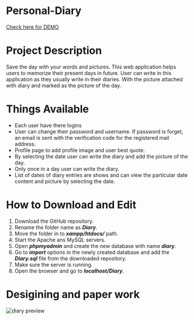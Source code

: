 # Personal-Diary

[Check here for DEMO](https://approvable-effectiv.000webhostapp.com/)

# Project Description
Save the day with your words and pictures.
This web application helps users to memorize their present days in future. User can write in this application as they usually write in their diaries. With the picture attached with diary and marked as the picture of the day.

# Things Available
- Each user have there logins
- User can change their password and username. If password is forget, an email is sent with the verification code for the registered mail address.
- Profile page to add profile image and user best quote.
- By selecting the date user can write the diary and add the picture of the day.
- Only once in a day user can write the diary.
- List of dates of diary entries are shows and can view the particular date content and picture by selecting the date.

# How to Download and Edit
1. Download the GitHub repository.
2. Rename the folder name as _**Diary**_.
3. Move the folder in to _**xampp/htdocs/**_ path.
4. Start the Apache ans MySQL servers.
5. Open _**phpmyadmin**_ and create the new database with name _**diary**_.
6. Go to _**import**_ options in the newly created database and add the _**Diary.sql**_ file from the downloaded repository.
7. Make sure the server is running.
8. Open the browser and go to _**localhost/Diary**_.

# Desigining and paper work
![diary preview](https://user-images.githubusercontent.com/23103758/48698129-51be7880-ec0c-11e8-8c45-c31d04143404.png)
